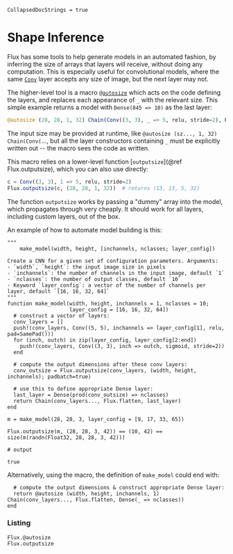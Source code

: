```@meta
CollapsedDocStrings = true
```

# Shape Inference

Flux has some tools to help generate models in an automated fashion, by inferring the size
of arrays that layers will receive, without doing any computation. 
This is especially useful for convolutional models, where the same [`Conv`](@ref) layer
accepts any size of image, but the next layer may not. 

The higher-level tool is a macro [`@autosize`](@ref) which acts on the code defining the layers,
and replaces each appearance of `_` with the relevant size. This simple example returns a model
with `Dense(845 => 10)` as the last layer:

```julia
@autosize (28, 28, 1, 32) Chain(Conv((3, 3), _ => 5, relu, stride=2), Flux.flatten, Dense(_ => 10))
```

The input size may be provided at runtime, like `@autosize (sz..., 1, 32) Chain(Conv(`..., but all the
layer constructors containing `_` must be explicitly written out -- the macro sees the code as written.

This macro relies on a lower-level function [`outputsize`](@ref Flux.outputsize), which you can also use directly:

```julia
c = Conv((3, 3), 1 => 5, relu, stride=2)
Flux.outputsize(c, (28, 28, 1, 32))  # returns (13, 13, 5, 32)
```

The function `outputsize` works by passing a "dummy" array into the model, which propagates through very cheaply.
It should work for all layers, including custom layers, out of the box.

An example of how to automate model building is this:
```jldoctest; output = false, setup = :(using Flux)
"""
    make_model(width, height, [inchannels, nclasses; layer_config])

Create a CNN for a given set of configuration parameters. Arguments:
- `width`, `height`: the input image size in pixels
- `inchannels`: the number of channels in the input image, default `1`
- `nclasses`: the number of output classes, default `10`
- Keyword `layer_config`: a vector of the number of channels per layer, default `[16, 16, 32, 64]`
"""
function make_model(width, height, inchannels = 1, nclasses = 10;
                    layer_config = [16, 16, 32, 64])
  # construct a vector of layers:
  conv_layers = []
  push!(conv_layers, Conv((5, 5), inchannels => layer_config[1], relu, pad=SamePad()))
  for (inch, outch) in zip(layer_config, layer_config[2:end])
    push!(conv_layers, Conv((3, 3), inch => outch, sigmoid, stride=2))
  end

  # compute the output dimensions after these conv layers:
  conv_outsize = Flux.outputsize(conv_layers, (width, height, inchannels); padbatch=true)

  # use this to define appropriate Dense layer:
  last_layer = Dense(prod(conv_outsize) => nclasses)
  return Chain(conv_layers..., Flux.flatten, last_layer)
end

m = make_model(28, 28, 3, layer_config = [9, 17, 33, 65])

Flux.outputsize(m, (28, 28, 3, 42)) == (10, 42) == size(m(randn(Float32, 28, 28, 3, 42)))

# output

true
```

Alternatively, using the macro, the definition of `make_model` could end with:

```
  # compute the output dimensions & construct appropriate Dense layer:
  return @autosize (width, height, inchannels, 1) Chain(conv_layers..., Flux.flatten, Dense(_ => nclasses))
end
```

### Listing

```@docs
Flux.@autosize
Flux.outputsize
```
